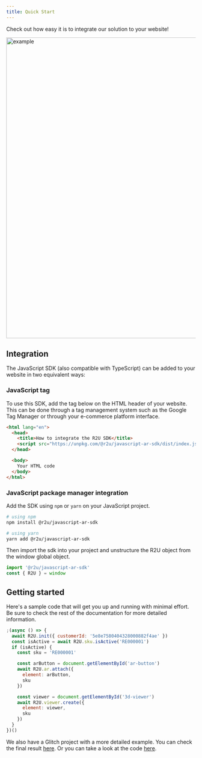 ```yaml
---
title: Quick Start
---
```


Check out how easy it is to integrate our solution to your website!

<div>
  <p float="left">
    <img src="https://sdk.r2u.io/documentation/example-integration.gif" title="example" width="800"/>
  </p>
</div>

## Integration

The JavaScript SDK (also compatible with TypeScript) can be added to your website in two equivalent ways:

### JavaScript tag

To use this SDK, add the tag below on the HTML header of your website. This can be done through a tag management system such as the Google Tag Manager or through your e-commerce platform interface.

```html
<html lang="en">
  <head>
    <title>How to integrate the R2U SDK</title>
    <script src="https://unpkg.com/@r2u/javascript-ar-sdk/dist/index.js"></script>
  </head>

  <body>
    Your HTML code
  </body>
</html>
```

### JavaScript package manager integration

Add the SDK using `npm` or `yarn` on your JavaScript project.

```bash
# using npm
npm install @r2u/javascript-ar-sdk

# using yarn
yarn add @r2u/javascript-ar-sdk
```

Then import the sdk into your project and unstructure the R2U object from the window global object.

```typescript
import '@r2u/javascript-ar-sdk'
const { R2U } = window
```

## Getting started

Here's a sample code that will get you up and running with minimal effort. Be sure to check the rest of the documentation for more detailed information.

```javascript
;(async () => {
  await R2U.init({ customerId: '5e8e7580404328000882f4ae' })
  const isActive = await R2U.sku.isActive('RE000001')
  if (isActive) {
    const sku = 'RE000001'

    const arButton = document.getElementById('ar-button')
    await R2U.ar.attach({
      element: arButton,
      sku
    })

    const viewer = document.getElementById('3d-viewer')
    await R2U.viewer.create({
      element: viewer,
      sku
    })
  }
})()
```

We also have a Glitch project with a more detailed example. You can check the final result [here](https://r2u-example.glitch.me/). Or you can take a look at the code [here](https://glitch.com/edit/#!/r2u-example?path=README.md%3A15%3A14).
